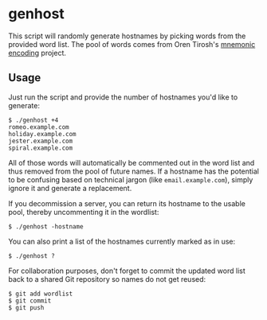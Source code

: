 genhost
=======

This script will randomly generate hostnames by picking words from the
provided word list. The pool of words comes from Oren Tirosh's
[mnemonic encoding](http://web.archive.org/web/20090918202746/http://tothink.com/mnemonic/wordlist.html)
project.

Usage
-----

Just run the script and provide the number of hostnames you'd like to
generate:

    $ ./genhost +4
    romeo.example.com
    holiday.example.com
    jester.example.com
    spiral.example.com

All of those words will automatically be commented out in the word list
and thus removed from the pool of future names. If a hostname has the
potential to be confusing based on technical jargon (like
`email.example.com`), simply ignore it and generate a replacement.

If you decommission a server, you can return its hostname to the usable
pool, thereby uncommenting it in the wordlist:

    $ ./genhost -hostname

You can also print a list of the hostnames currently marked as in use:

    $ ./genhost ?

For collaboration purposes, don't forget to commit the updated word list
back to a shared Git repository so names do not get reused:

    $ git add wordlist
    $ git commit
    $ git push
